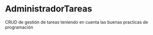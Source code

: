 # AdministradorTareas
CRUD de gestión de tareas teniendo en cuenta las buenas practicas de programación 
